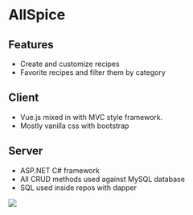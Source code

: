 AllSpice
=====================
## Features

- Create and customize recipes
- Favorite recipes and filter them by category

## Client

- Vue.js mixed in with MVC style framework.
- Mostly vanilla css with bootstrap

## Server

- ASP.NET C# framework
- All CRUD methods used against MySQL database
- SQL used inside repos with dapper

<img src="https://www.freeiconspng.com/thumbs/deal-with-it-glasses-png/deal-with-it-glasses-png-clip-art-3.png" />
